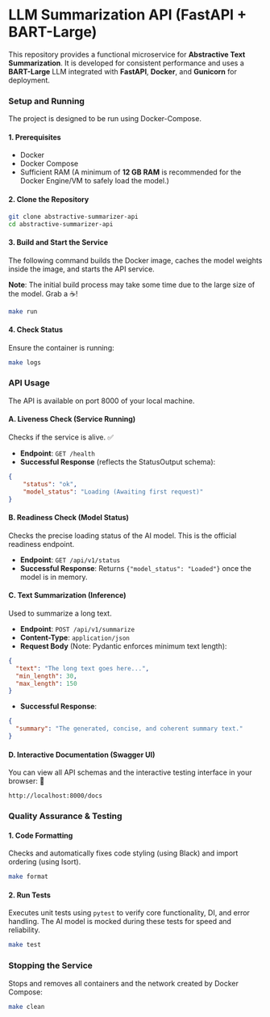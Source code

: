 # LLM Summarization API (FastAPI + BART-Large)
This repository provides a functional microservice for **Abstractive Text Summarization**. It is developed for consistent performance and uses a **BART-Large** LLM integrated with **FastAPI**, **Docker**, and **Gunicorn** for deployment.

### Setup and Running
The project is designed to be run using Docker-Compose.

#### 1. Prerequisites
- Docker
- Docker Compose
- Sufficient RAM (A minimum of **12 GB RAM** is recommended for the Docker Engine/VM to safely load the model.)

#### 2. Clone the Repository
```bash
git clone abstractive-summarizer-api
cd abstractive-summarizer-api
```

#### 3. Build and Start the Service
The following command builds the Docker image, caches the model weights inside the image, and starts the API service.

**Note**: The initial build process may take some time due to the large size of the model. Grab a ☕!
```bash
make run
```
#### 4. Check Status
Ensure the container is running:

```bash
make logs
```

### API Usage
The API is available on port 8000 of your local machine.

#### A. Liveness Check (Service Running)
Checks if the service is alive. ✅

- **Endpoint**: `GET /health`
- **Successful Response** (reflects the StatusOutput schema):
```json
{
    "status": "ok",
    "model_status": "Loading (Awaiting first request)"
}
```
#### B. Readiness Check (Model Status)
Checks the precise loading status of the AI model. This is the official readiness endpoint.
- **Endpoint**: `GET /api/v1/status`
- **Successful Response**: Returns `{"model_status": "Loaded"}` once the model is in memory.

#### C. Text Summarization (Inference)
Used to summarize a long text.

- **Endpoint**: `POST /api/v1/summarize`
- **Content-Type**: `application/json`
- **Request Body** (Note: Pydantic enforces minimum text length):
```json
{
  "text": "The long text goes here...",
  "min_length": 30,
  "max_length": 150
}
```
- **Successful Response**:
```json
{
  "summary": "The generated, concise, and coherent summary text."
}
```
#### D. Interactive Documentation (Swagger UI)
You can view all API schemas and the interactive testing interface in your browser: 🔎
```
http://localhost:8000/docs
```
### Quality Assurance & Testing
#### 1. Code Formatting
Checks and automatically fixes code styling (using Black) and import ordering (using Isort).
```bash
make format
```
#### 2. Run Tests
Executes unit tests using `pytest` to verify core functionality, DI, and error handling. The AI model is mocked during these tests for speed and reliability.
```bash
make test
```

### Stopping the Service
Stops and removes all containers and the network created by Docker Compose:
```bash
make clean
```
